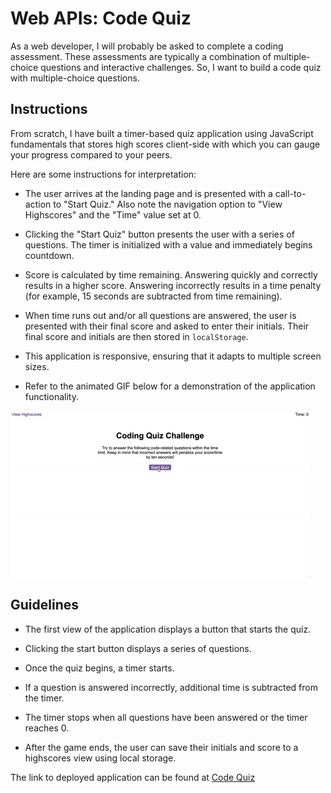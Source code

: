 # Web APIs: Code Quiz

As a web developer, I will probably be asked to complete a coding assessment. These assessments are typically a combination of multiple-choice questions and interactive challenges. So, I want to build a code quiz with multiple-choice questions.


## Instructions

From scratch, I have built a timer-based quiz application using JavaScript fundamentals that stores high scores client-side with which you can gauge your progress compared to your peers.

Here are some instructions for interpretation:

  * The user arrives at the landing page and is presented with a call-to-action to "Start Quiz." Also note the navigation option to "View Highscores" and the "Time" value set at 0.

  * Clicking the "Start Quiz" button presents the user with a series of questions. The timer is initialized with a value and immediately begins countdown.

  * Score is calculated by time remaining. Answering quickly and correctly results in a higher score. Answering incorrectly results in a time penalty (for example, 15 seconds are subtracted from time remaining).

  * When time runs out and/or all questions are answered, the user is presented with their final score and asked to enter their initials. Their final score and initials are then stored in `localStorage`.

* This application is responsive, ensuring that it adapts to multiple screen sizes.

* Refer to the animated GIF below for a demonstration of the application functionality.

![code quiz](./Assets/images/Web-APIs-demo.gif)


## Guidelines

* The first view of the application displays a button that starts the quiz.

* Clicking the start button displays a series of questions.

* Once the quiz begins, a timer starts.

* If a question is answered incorrectly, additional time is subtracted from the timer.

* The timer stops when all questions have been answered or the timer reaches 0.

* After the game ends, the user can save their initials and score to a highscores view using local storage.

The link to deployed application can be found at [Code Quiz](https://radeep07.github.io/CodeQuiz/)